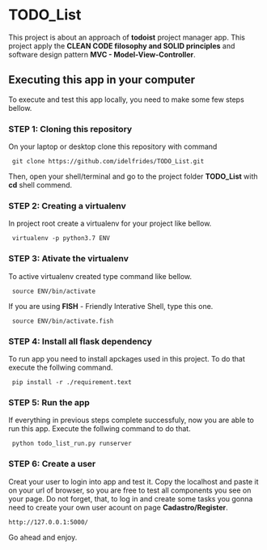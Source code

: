 # TODO_List


This project is about an approach  of **todoist** project manager app.
This project apply the **CLEAN CODE filosophy and SOLID principles**  and software design pattern **MVC - Model-View-Controller**. 


## Executing this app in your computer
To execute and test this app locally, you need to make some few steps bellow.


### STEP 1: Cloning this repository

On your laptop or desktop clone this repository with command 

     git clone https://github.com/idelfrides/TODO_List.git 


Then, open your shell/terminal and go to the project folder **TODO_List**  with **cd** shell commend.

### STEP 2: Creating a virtualenv 

In project root create a virtualenv for your project like bellow.

     virtualenv -p python3.7 ENV 


### STEP 3: Ativate the virtualenv 

To active virtualenv created  type command  like bellow.

     source ENV/bin/activate
     
If you are using **FISH** - Friendly Interative Shell, type this one.

     source ENV/bin/activate.fish
     

### STEP 4: Install all flask dependency

To run app you need to install apckages used in this project. To do that execute the follwing  command.

     pip install -r ./requirement.text


### STEP 5: Run the app

If everything in previous steps complete successfuly, now you are able to run this app. Execute  the follwing  command to do that.

     python todo_list_run.py runserver
     

### STEP 6: Create a user

Creat your user to login into app and test it.  Copy the localhost and paste it on your url of browser, so you are free to test all components you see on your page. Do not forget, that, to log in and create some tasks you gonna need to create your own user acount on page **Cadastro/Register**. 

    http://127.0.0.1:5000/
     

Go ahead and enjoy.
 







